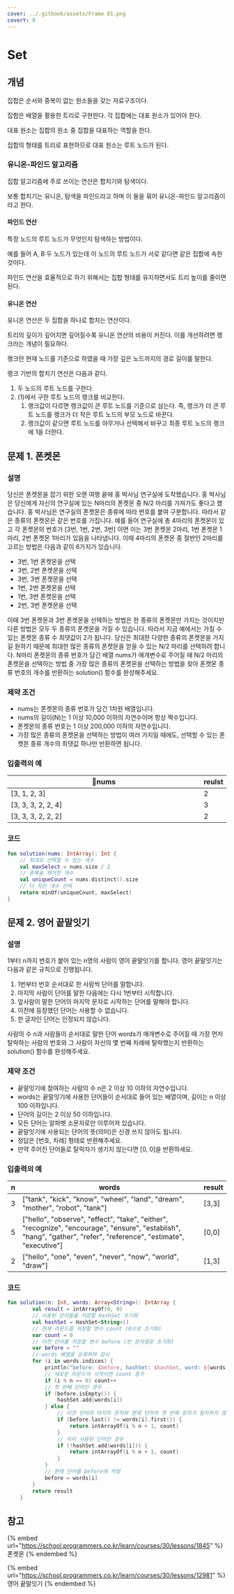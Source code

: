```yaml
---
cover: ../.gitbook/assets/Frame 81.png
coverY: 0
---
```


# Set

## 개념

집합은 순서와 중복이 없는 원소들을 갖는 자료구조이다.



집합은 배열을 활용한 트리로 구현한다. 각 집합에는 대표 원소가 있어야 한다.

대표 원소는 집합의 원소 중 집합을 대표하는 역할을 한다.&#x20;

집합의 형태를 트리로 표현하므로 대표 원소는 루트 노드가 된다.



### 유니온-파인드 알고리즘

집합 알고리즘에 주로 쓰이는 연산은 합치기와 탐색이다.

보통 합치기는 유니온, 탐색을 파인드라고 하며 이 둘을 묶어 유니온-파인드 알고리즘이라고 한다.



#### 파인드 연산

특정 노드의 루트 노드가 무엇인지 탐색하는 방법이다.

예를 들어 A, B 두 노드가 있는데 이 노드의 루트 노드가 서로 같다면 같은 집합에 속한 것이다.

파인드 연산을 효율적으로 하기 위해서는 집합 형태를 유지하면서도 트리 높이를 줄이면 된다.



#### 유니온 연산

유니온 연산은 두 집합을 하나로 합치는 연산이다.

트리의 깊이가 깊어지면 깊어질수록 유니온 연산의 비용이 커진다. 이를 개선하려면 랭크라는 개념이 필요하다.

랭크란 현재 노드를 기준으로 하였을 때 가장 깊은 노드까지의 경로 길이를 말한다.

랭크 기반의 합치기 연산은 다음과 같다.

1. 두 노드의 루트 노드를 구한다.
2. (1)에서 구한 루트 노드의 랭크를 비교한다.
   1. 랭크값이 다르면 랭크값이 큰 루트 노드를 기준으로 삼는다. 즉, 랭크가 더 큰 루트 노드를 랭크가 더 작은 루트 노드의 부모 노드로 바꾼다.
   2. 랭크값이 같으면 루트 노드를 아무거나 선택해서 바꾸고 최종 루트 노드의 랭크에 1을 더한다.



## 문제 1. 폰켓몬

### 설명

당신은 폰켓몬을 잡기 위한 오랜 여행 끝에 홍 박사님 연구실에 도착했습니다. 홍 박사님은 당신에게 자신의 연구실에 있는 N마리의 폰켓몬 중 N/2 마리를 가져가도 좋다고 했습니다. 홍 박사님은 연구실의 폰켓몬은 종류에 따라 번호를 붙여 구분합니다. 따라서 같은 종류의 폰켓몬은 같은 번호를 가집니다. 예를 들어 연구실에 총 4마리의 폰켓몬이 있고 각 폰켓몬의 번호가 \[3번, 1번, 2번, 3번] 이면 이는 3번 폰켓몬 2마리, 1번 폰켓몬 1마리, 2번 폰켓몬 1마리가 있음을 나타냅니다. 이때 4마리의 폰켓몬 중 절반인 2마리를 고르는 방법은 다음과 같이 6가지가 있습니다.

* 3번, 1번 폰켓몬을 선택
* 3번, 2번 폰켓몬을 선택
* 3번, 3번 폰켓몬을 선택
* 1번, 2번 폰켓몬을 선택
* 1번, 3번 폰켓몬을 선택
* 2번, 3번 폰켓몬을 선택

이때 3번 폰켓몬과 3번 폰켓몬을 선택하는 방법은 한 종류의 폰켓몬만 가지는 것이지만 다른 방법은 모두 두 종류의 폰켓몬을 가질 수 있습니다. 따라서 지금 예에서는 가질 수 있는 폰켓몬 종류 수 최댓값이 2가 됩니다. 당신은 최대한 다양한 종류의 폰켓몬을 가지길 원하기 때문에 최대한 많은 종류의 폰켓몬을 얻을 수 있는 N/2 마리를 선택하려 합니다. N마리 폰켓몬의 종류 번호가 담긴 배열 nums가 매개변수로 주어질 때 N/2 마리의 폰켓몬을 선택하는 방법 중 가장 많은 종류의 폰켓몬을 선택하는 방법을 찾아 폰켓몬 종류 번호의 개수를 반환하는 solution() 함수를 완성해주세요.



### 제약 조건

* nums는 폰켓몬의 종류 번호가 담긴 1차원 배열입니다.
* nums의 길이(N)는 1 이상 10,000 이하의 자연수이며 항상 짝수입니다.
* 폰켓몬의 종류 번호는 1 이상 200,000 이하의 자연수입니다.
* 가장 많은 종류의 폰켓몬을 선택하는 방법이 여러 가지일 때에도, 선택할 수 있는 폰켓몬 종류 개수의 최댓값 하나만 반환하면 됩니다.



### 입출력의 예

<table><thead><tr><th width="454">nums</th><th>reulst</th></tr></thead><tbody><tr><td>[3, 1, 2, 3]</td><td>2</td></tr><tr><td>[3, 3, 3, 2, 2, 4]</td><td>3</td></tr><tr><td>[3, 3, 3, 2, 2, 2]</td><td>2</td></tr></tbody></table>

### 코드

```kotlin
fun solution(nums: IntArray): Int {
    // 최대로 선택할 수 있는 개수
    val maxSelect = nums.size / 2
    // 중복을 제거한 개수
    val uniqueCount = nums.distinct().size
    // 더 작은 개수 선택
    return minOf(uniqueCount, maxSelect)
}
```



## 문제 2. 영어 끝말잇기

### 설명

1부터 n까지 번호가 붙어 있는 n명의 사람이 영어 끝말잇기를 합니다. 영어 끝말잇기는 다음과 같은 규칙으로 진행됩니다.

1. 1번부터 번호 순서대로 한 사람씩 단어를 말합니다.
2. 마지막 사람이 단어를 말한 다음에는 다시 1번부터 시작합니다.
3. 앞사람이 말한 단어의 마지막 문자로 시작하는 단어를 말해야 합니다.
4. 이전에 등장했던 단어는 사용할 수 없습니다.
5. 한 글자인 단어는 인정되지 않습니다.

사람의 수 n과 사람들이 순서대로 말한 단어 words가 매개변수로 주어질 때 가장 먼저 탈락하는 사람의 번호와 그 사람이 자신의 몇 번째 차례에 탈락했는지 반환하는 solution() 함수를 완성해주세요.

### 제약 조건

* 끝말잇기에 참여하는 사람의 수 n은 2 이상 10 이하의 자연수입니다.
* words는 끝말잇기에 사용한 단어들이 순서대로 들어 있는 배열이며, 길이는 n 이상 100 이하입니다.
* 단어의 길이는 2 이상 50 이하입니다.
* 모든 단어는 알파벳 소문자로만 이루어져 있습니다.
* 끝말잇기에 사용되는 단어의 뜻(의미)은 신경 쓰지 않아도 됩니다.
* 정답은 \[번호, 차례] 형태로 반환해주세요.
* 만약 주어진 단어들로 탈락자가 생기지 않는다면 \[0, 0]을 반환하세요.

### 입출력의 예

| n | words                                                                                                                                                               | result |
| - | ------------------------------------------------------------------------------------------------------------------------------------------------------------------- | ------ |
| 3 | \["tank", "kick", "know", "wheel", "land", "dream", "mother", "robot", "tank"]                                                                                      | \[3,3] |
| 5 | \["hello", "observe", "effect", "take", "either", "recognize", "encourage", "ensure", "establish", "hang", "gather", "refer", "reference", "estimate", "executive"] | \[0,0] |
| 2 | \["hello", "one", "even", "never", "now", "world", "draw"]                                                                                                          | \[1,3] |

### 코드

```kotlin
fun solution(n: Int, words: Array<String>): IntArray {
        val result = intArrayOf(0, 0)
        // 사용된 단어들을 저장할 HashSet 초기화
        val hashSet = HashSet<String>()
        // 현재 라운드를 저장할 변수 count (0으로 초기화)
        var count = 0
        // 이전 단어를 저장할 변수 before (빈 문자열로 초기화)
        var before = ""
        // words 배열을 순회하며 검사
        for (i in words.indices) {
            println("before: $before, hashSet: $hashSet, word: ${words[i]}")
            // 새로운 라운드의 시작이면 count 증가
            if (i % n == 0) count++
            // 첫 번째 단어인 경우
            if (before.isEmpty()) {
                hashSet.add(words[i])
            } else {
                // 이전 단어의 마지막 문자와 현재 단어의 첫 번째 문자가 일치하지 않을 경우
                if (before.last() != words[i].first()) {
                    return intArrayOf(i % n + 1, count)
                }
                // 이미 사용된 단어인 경우
                if (!hashSet.add(words[i])) {
                    return intArrayOf(i % n + 1, count)
                }
            }
            // 현재 단어를 before에 저장
            before = words[i]
        }
        return result
    }
```



## 참고

{% embed url="https://school.programmers.co.kr/learn/courses/30/lessons/1845" %}
폰켓몬
{% endembed %}

{% embed url="https://school.programmers.co.kr/learn/courses/30/lessons/12981" %}
영어 끝말잇기
{% endembed %}

